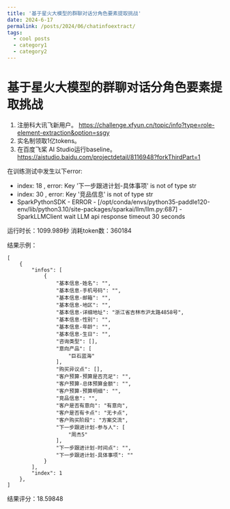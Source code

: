 ```yaml
---
title: '基于星火大模型的群聊对话分角色要素提取挑战'
date: 2024-6-17
permalink: /posts/2024/06/chatinfoextract/
tags:
  - cool posts
  - category1
  - category2
---
```


# 基于星火大模型的群聊对话分角色要素提取挑战
1. 注册科大讯飞新用户。
   https://challenge.xfyun.cn/topic/info?type=role-element-extraction&option=ssgy
3. 实名制领取1亿tokens。
4. 在百度飞桨 AI Studio运行baseline。
   https://aistudio.baidu.com/projectdetail/8116948?forkThirdPart=1

在训练测试中发生以下error:
- index: 18 , error: Key '下一步跟进计划-具体事项' is not of type str
- index: 30 , error: Key '竞品信息' is not of type str
- SparkPythonSDK - ERROR - [/opt/conda/envs/python35-paddle120-env/lib/python3.10/site-packages/sparkai/llm/llm.py:687] - SparkLLMClient wait LLM api response timeout 30 seconds

运行时长：1099.989秒
消耗token数：360184

结果示例：
```
[
    {
        "infos": [
            {
                "基本信息-姓名": "",
                "基本信息-手机号码": "",
                "基本信息-邮箱": "",
                "基本信息-地区": "",
                "基本信息-详细地址": "浙江省吉林市沪太路4858号",
                "基本信息-性别": "",
                "基本信息-年龄": "",
                "基本信息-生日": "",
                "咨询类型": [],
                "意向产品": [
                    "巨石蓝海"
                ],
                "购买异议点": [],
                "客户预算-预算是否充足": "",
                "客户预算-总体预算金额": "",
                "客户预算-预算明细": "",
                "竞品信息": "",
                "客户是否有意向": "有意向",
                "客户是否有卡点": "无卡点",
                "客户购买阶段": "方案交流",
                "下一步跟进计划-参与人": [
                    "周杰5"
                ],
                "下一步跟进计划-时间点": "",
                "下一步跟进计划-具体事项": ""
            }
        ],
        "index": 1
    },
]
```
结果评分：18.59848
